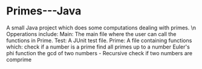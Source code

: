 # Primes---Java
A small Java project which does some computations dealing with primes. \n
Opperations include:
Main:
  The main file where the user can call the functions in Prime.
Test:
  A JUnit test file.
Prime:
  A file containing functions which:
    check if a number is a prime
  	find all primes up to a number
  	Euler's phi function
 		the gcd of two numbers - Recursive
    check if two numbers are comprime
